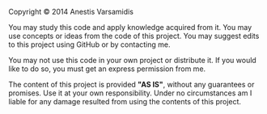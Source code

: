 ﻿Copyright © 2014 Anestis Varsamidis


You may study this code and apply knowledge acquired from it.
You may use concepts or ideas from the code of this project.
You may suggest edits to this project using GitHub or by contacting me.

You may not use this code in your own project or distribute it.
If you would like to do so, you must get an express permission from me.

The content of this project is provided **"AS IS"**, without any guarantees 
or promises. Use it at your own responsibility. Under no circumstances am I 
liable for any damage resulted from using the contents of this project.